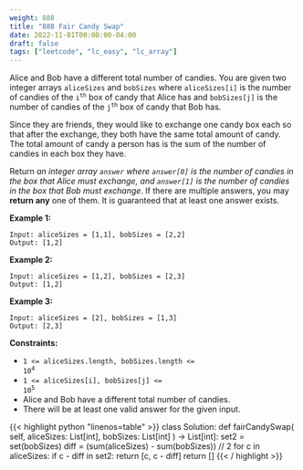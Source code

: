 ```yaml
---
weight: 888
title: "888 Fair Candy Swap"
date: 2022-11-01T00:00:00-04:00
draft: false
tags: ["leetcode", "lc_easy", "lc_array"]
---
```


Alice and Bob have a different total number of candies. You are given two integer arrays `aliceSizes` and `bobSizes` where `aliceSizes[i]` is the number of candies of the <code>i<sup>th</sup></code> box of candy that Alice has and `bobSizes[j]` is the number of candies of the <code>j<sup>th</sup></code> box of candy that Bob has.

Since they are friends, they would like to exchange one candy box each so that after the exchange, they both have the same total amount of candy. The total amount of candy a person has is the sum of the number of candies in each box they have.

Return _an integer array `answer` where `answer[0]` is the number of candies in the box that Alice must exchange, and `answer[1]` is the number of candies in the box that Bob must exchange_. If there are multiple answers, you may **return any** one of them. It is guaranteed that at least one answer exists.

**Example 1:**
```
Input: aliceSizes = [1,1], bobSizes = [2,2]
Output: [1,2]
```
**Example 2:**
```
Input: aliceSizes = [1,2], bobSizes = [2,3]
Output: [1,2]
```
**Example 3:**
```
Input: aliceSizes = [2], bobSizes = [1,3]
Output: [2,3]
```

**Constraints:**
- <code>1 <= aliceSizes.length, bobSizes.length <= 10<sup>4</sup></code>
- <code>1 <= aliceSizes[i], bobSizes[j] <= 10<sup>5</sup></code>
- Alice and Bob have a different total number of candies.
- There will be at least one valid answer for the given input.

<div class="tabs"></div>
<div class="tab-content">
<div id="python" class="lang">
{{< highlight python "linenos=table" >}}
class Solution:
    def fairCandySwap(
        self,
        aliceSizes: List[int],
        bobSizes: List[int]
    ) -> List[int]:
        set2 = set(bobSizes)
        diff = (sum(aliceSizes) - sum(bobSizes)) // 2
        for c in aliceSizes:
            if c - diff in set2:
                return [c, c - diff]
        return []
{{< / highlight >}}
</div>
</div>

